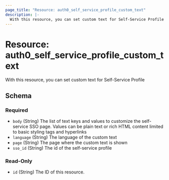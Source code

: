 ```yaml
---
page_title: "Resource: auth0_self_service_profile_custom_text"
description: |-
  With this resource, you can set custom text for Self-Service Profile
---
```


# Resource: auth0_self_service_profile_custom_text

With this resource, you can set custom text for Self-Service Profile



<!-- schema generated by tfplugindocs -->
## Schema

### Required

- `body` (String) The list of text keys and values to customize the self-service SSO page. Values can be plain text or rich HTML content limited to basic styling tags and hyperlinks
- `language` (String) The language of the custom text
- `page` (String) The page where the custom text is shown
- `sso_id` (String) The id of the self-service profile

### Read-Only

- `id` (String) The ID of this resource.


